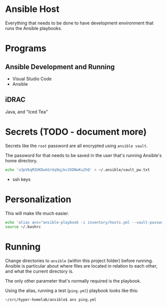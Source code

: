 # Ansible Host
Everything that needs to be done to have development environment that runs the Ansible playbooks.

# Programs
## Ansible Development and Running
- Visual Studio Code
- Ansible
## iDRAC
Java, and "Iced Tea"

# Secrets (TODO - document more)
Secrets like the `root` password are all encrypted using `ansible vault`.

The password for that needs to be saved in the user that's running Ansible's home directory.
```sh
echo 'u3pV6qM3UKDwkGrUq9qjkv3XDNwKu2hQ' > ~/.ansible/vault_pw.txt
```

- ssh keys

# Personalization
This will make life much easier.
```sh
echo 'alias ans="ansible-playbook -i inventory/hosts.yml --vault-password-file ~/.ansible/vault_pw.txt"' >> ~/.bashrc
source ~/.bashrc
```

# Running
Change directories to `ansible` (within this project folder) before running. Ansible is particular about where files are located in relation to each other, and what the current directory is.

The only other parameter that's normally required is the playbook.

Using the alias, running a test (`ping.yml`) playbook looks like this:
```sh
~/src/hyper-homelab/ansible$ ans ping.yml
```
